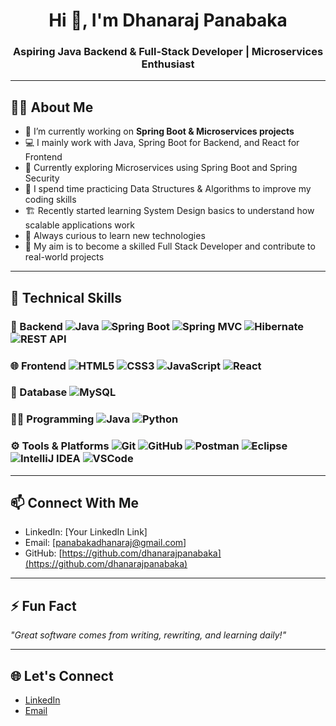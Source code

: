 <h1 align="center">Hi 👋, I'm Dhanaraj Panabaka</h1>
<h3 align="center">Aspiring Java Backend & Full-Stack Developer | Microservices Enthusiast</h3>

---
## 👨‍💻 About Me

- 🔭 I’m currently working on **Spring Boot & Microservices projects**  
- 💻 I mainly work with Java, Spring Boot for Backend, and React for Frontend  
- 🔧 Currently exploring Microservices using Spring Boot and Spring Security  
- 🧠 I spend time practicing Data Structures & Algorithms to improve my coding skills  
- 🏗️ Recently started learning System Design basics to understand how scalable applications work  
- 🌱 Always curious to learn new technologies
- 🎯 My aim is to become a skilled Full Stack Developer and contribute to real-world projects  

---

## 💼 Technical Skills

### 🚀 Backend       ![Java](https://img.shields.io/badge/Java-ED8B00?style=flat&logo=java&logoColor=white) ![Spring Boot](https://img.shields.io/badge/SpringBoot-6DB33F?style=flat&logo=springboot&logoColor=white) ![Spring MVC](https://img.shields.io/badge/SpringMVC-6DB33F?style=flat&logo=spring&logoColor=white) ![Hibernate](https://img.shields.io/badge/Hibernate-59666C?style=flat&logo=hibernate&logoColor=white) ![REST API](https://img.shields.io/badge/REST%20API-FF6F00?style=flat&logo=api&logoColor=white)

 

### 🌐 Frontend      ![HTML5](https://img.shields.io/badge/HTML5-E34F26?style=flat&logo=html5&logoColor=white) ![CSS3](https://img.shields.io/badge/CSS3-1572B6?style=flat&logo=css3&logoColor=white) ![JavaScript](https://img.shields.io/badge/JavaScript-F7DF1E?style=flat&logo=javascript&logoColor=black) ![React](https://img.shields.io/badge/React-20232A?style=flat&logo=react&logoColor=61DAFB)


### 💾 Database      ![MySQL](https://img.shields.io/badge/MySQL-4479A1?style=flat&logo=mysql&logoColor=white)


### 👨‍💻 Programming   ![Java](https://img.shields.io/badge/Java-ED8B00?style=flat&logo=openjdk&logoColor=white) ![Python](https://img.shields.io/badge/Python-3776AB?style=flat&logo=python&logoColor=white)


### ⚙️ Tools & Platforms   ![Git](https://img.shields.io/badge/Git-F05032?style=flat&logo=git&logoColor=white) ![GitHub](https://img.shields.io/badge/GitHub-181717?style=flat&logo=github&logoColor=white) ![Postman](https://img.shields.io/badge/Postman-FF6C37?style=flat&logo=postman&logoColor=white) ![Eclipse](https://img.shields.io/badge/Eclipse-2C2255?style=flat&logo=eclipse&logoColor=white) ![IntelliJ IDEA](https://img.shields.io/badge/IntelliJIDEA-000000?style=flat&logo=intellijidea&logoColor=white) ![VSCode](https://img.shields.io/badge/VSCode-007ACC?style=flat&logo=visualstudiocode&logoColor=white)
---

## 📫 Connect With Me

- LinkedIn: [Your LinkedIn Link]  
- Email: [panabakadhanaraj@gmail.com]  
- GitHub: [https://github.com/dhanarajpanabaka](https://github.com/dhanarajpanabaka)  

---

## ⚡ Fun Fact

*"Great software comes from writing, rewriting, and learning daily!"*

---
## 🌐 **Let's Connect**

- [LinkedIn](https://www.linkedin.com/in/yourprofile/)
- [Email](mailto:your.email@example.com)

